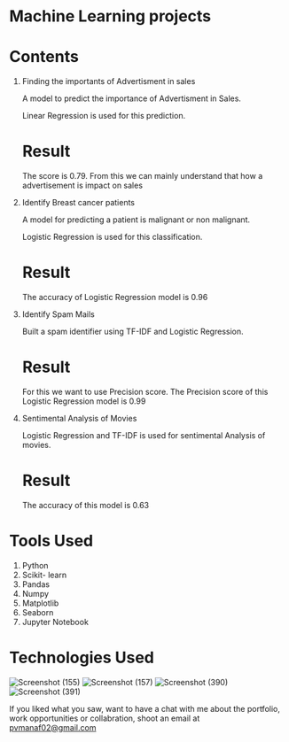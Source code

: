 # Machine Learning projects

# Contents

1) Finding the importants of Advertisment in sales

    A model to predict the importance of Advertisment in Sales.

    Linear Regression is used for this prediction.
    # Result
    The score is 0.79. From this we can mainly understand that how a advertisement is impact on sales

2) Identify Breast cancer patients

    A model for predicting a patient is malignant or non malignant.

    Logistic Regression is used for this classification.
    # Result
    The accuracy of Logistic Regression model is 0.96

3) Identify Spam Mails

    Built a spam identifier using TF-IDF and Logistic Regression.
      # Result
      For this we want to use Precision score. The Precision score of this Logistic Regression model is 0.99

4) Sentimental Analysis of Movies

    Logistic Regression and TF-IDF is used for sentimental Analysis of movies.
     # Result
     The accuracy of this model is 0.63

# Tools Used

1) Python
2) Scikit- learn
3) Pandas
4) Numpy
5) Matplotlib
6) Seaborn
7) Jupyter Notebook
# Technologies Used
![Screenshot (155)](https://user-images.githubusercontent.com/84491967/139635128-5ac86cca-3de3-483e-9ba2-d0de52da5e49.png)
![Screenshot (157)](https://user-images.githubusercontent.com/84491967/140642806-d77b4a89-7c81-4fd7-83da-2c1f694212f6.png)
![Screenshot (390)](https://user-images.githubusercontent.com/84491967/146012601-1299d211-c83b-4459-a43b-1e9fb10b320f.png)
![Screenshot (391)](https://user-images.githubusercontent.com/84491967/146012677-6c652709-d2cc-4b43-b349-4312317757f7.png)

If you liked what you saw, want to have a chat with me about the portfolio, work opportunities or collabration, shoot an email at pvmanaf02@gmail.com
